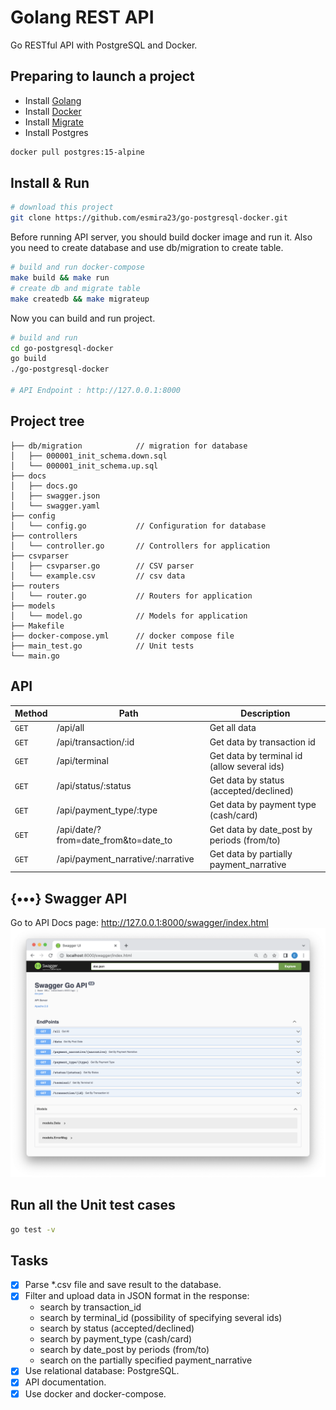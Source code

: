 # Golang REST API

Go RESTful API with PostgreSQL and Docker.

## Preparing to launch a project

- Install [Golang](https://golang.org/doc/install)
- Install [Docker](https://docs.docker.com/get-docker/)
- Install [Migrate](https://github.com/golang-migrate/migrate/blob/master/cmd/migrate/README.md)
- Install Postgres

```bash
docker pull postgres:15-alpine
```

## Install & Run

```bash
# download this project
git clone https://github.com/esmira23/go-postgresql-docker.git
```

Before running API server, you should build docker image and run it. Also you need to create database and use db/migration to create table.

```bash
# build and run docker-compose
make build && make run
# create db and migrate table
make createdb && make migrateup
```

Now you can build and run project.

```bash
# build and run
cd go-postgresql-docker
go build
./go-postgresql-docker

# API Endpoint : http://127.0.0.1:8000
```

## Project tree

```
├── db/migration            // migration for database
│   ├── 000001_init_schema.down.sql
│   └── 000001_init_schema.up.sql
├── docs
│   ├── docs.go
│   ├── swagger.json
│   └── swagger.yaml
├── config
│   └── config.go           // Configuration for database
├── controllers
│   └── controller.go       // Controllers for application
├── csvparser
│   ├── csvparser.go        // CSV parser
│   └── example.csv         // csv data
├── routers
│   └── router.go           // Routers for application
├── models
│   └── model.go            // Models for application
├── Makefile
├── docker-compose.yml      // docker compose file
├── main_test.go            // Unit tests
└── main.go
```

## API

| Method | Path                                 | Description                                 |
| ------ | ------------------------------------ | ------------------------------------------- |
| `GET`  | /api/all                             | Get all data                                |
| `GET`  | /api/transaction/:id                 | Get data by transaction id                  |
| `GET`  | /api/terminal                        | Get data by terminal id (allow several ids) |
| `GET`  | /api/status/:status                  | Get data by status (accepted/declined)      |
| `GET`  | /api/payment_type/:type              | Get data by payment type (cash/card)        |
| `GET`  | /api/date/?from=date_from&to=date_to | Get data by date_post by periods (from/to)  |
| `GET`  | /api/payment_narrative/:narrative    | Get data by partially payment_narrative     |

## {•••} Swagger API

Go to API Docs page: http://127.0.0.1:8000/swagger/index.html
![Swagger](docs/Swagger.png)

## Run all the Unit test cases

```bash
go test -v
```

## Tasks

- [x] Parse \*.csv file and save result to the database.
- [x] Filter and upload data in JSON format in the response:
  - search by transaction_id
  - search by terminal_id (possibility of specifying several ids)
  - search by status (accepted/declined)
  - search by payment_type (cash/card)
  - search by date_post by periods (from/to)
  - search on the partially specified payment_narrative
- [x] Use relational database: PostgreSQL.
- [x] API documentation.
- [x] Use docker and docker-compose.
